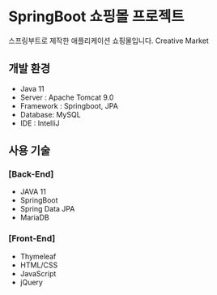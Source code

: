 # SpringBoot 쇼핑몰 프로젝트

스프링부트로 제작한 애플리케이션 쇼핑몰입니다.
Creative Market

## 개발 환경
* Java 11
* Server : Apache Tomcat 9.0
* Framework : Springboot, JPA
* Database: MySQL
* IDE : IntelliJ

## 사용 기술
### [Back-End]
* JAVA 11
* SpringBoot
* Spring Data JPA
* MariaDB

### [Front-End]
* Thymeleaf
* HTML/CSS
* JavaScript
* jQuery
